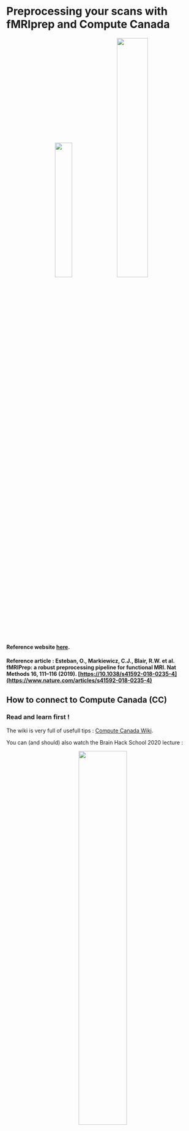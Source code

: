 # Preprocessing your scans with fMRIprep and Compute Canada

<p align="center">
<img src="/Illustration/fmri%20prep.png" width="30%" height="30%"> <img src="/Illustration/ComputeCanada_logo_0.gif" width="40%" height="40%">
</p>


#### Reference website [here](https://fmriprep.readthedocs.io/en/stable/index.html).

#### Reference article : Esteban, O., Markiewicz, C.J., Blair, R.W. et al. fMRIPrep: a robust preprocessing pipeline for functional MRI. Nat Methods 16, 111–116 (2019). [https://10.1038/s41592-018-0235-4](https://www.nature.com/articles/s41592-018-0235-4)

## How to connect to Compute Canada (CC)

### Read and learn first !

The wiki is very full of usefull tips : [Compute Canada Wiki](https://docs.computecanada.ca/wiki/Compute_Canada_Documentation).

You can (and should) also watch the Brain Hack School 2020 lecture : 
<br>
<p align="center">
<a href="https://youtu.be/J9VCHe1ovBg"><img src="https://img.youtube.com/vi/J9VCHe1ovBg/0.jpg" width="50%"></a>
</p>

### Log into compute canada (CC)

Run the command line (we use Beluga by default in the team but you can choose any other one you want)

Command line : 
`ssh username@beluga.computecanada.ca`

Example : 
My username is `icetasy` , so the command line for me is : `ssh icetasy@beluga.computecanada.ca`

You'll need your password then! 



## Prepapre your dataset


### Ask you PI for the directory and the procedure to access lab data on CC

Normaly MRI data will be soon available in BIDS format on CC (thanks to the Brain Hack School)

### If you want to upload your own data :

Make sure to have prepared your destination folder on CC (at project space if possible) , using `mkdir` to create your folder may be easier! 

Example for me : 

`mkdir /home/icetasy/projects/def-amichaud/icetasy/gutbrain`

#### Transfer your data using `scp` 

Don't forget to exit compute canada server and work on your local terminal using scp (secure copy) : 

Command line : 
`scp -r [/local/path/] [user@host]:[/remote/path]`

`-r` is for recurcise and can be omitted when just one file 

In ny case : 

`scp -r /Users/sylvainiceta/Documents/NouveauxScan/BIDS icetasy@beluga.computecanada.ca:/home/icetasy/projects/def-amichaud/icetasy/gutbrain`


## Install fMRIprep using singularity (recommanded)

If you want to run fMRIprep using python please go [here](#fmri_python).
<br>
<br>
<img align="left" src="/Illustration/warning.jpg" width="10%" height="10%"> Don'forget to record your package version using and keep preciously this file! </p>
<br>
<br>
Command line :
`pip freeze > requirements.txt`

And then recovering the version will be as easy as : `pip install -r requirements.txt`

### You need docker on your computer

Please find all information needed on [Docker web site](https://docs.docker.com/get-docker/).

You can (and should) also watch the Brain Hack School 2020 lecture to learn more about docker :
<br>
<p align="center">
<a href="https://www.youtube.com/7BJqzpE76g0"><img src="https://img.youtube.com/vi/7BJqzpE76g0/0.jpg" width="50%"></a>
</p>
<br>

### Refer to fMRI prep [website](https://fmriprep.readthedocs.io/en/stable/installation.html) for singularity installation

<br>
<img img align="left" src="/Illustration/singularity.jpg" width="35%" height="35%"> 
<br>
<br>
“Man is something that shall be overcome. Man is a rope, tied between beast and overman — a rope over an abyss. What is great in man is that he is a bridge and not an end.”
<br>
<br>
<p align="right"> <b>Friedrich Wilhelm Nietzsche, Thus Spoke Zarathustra</b> </p> 
<br>
<br>

### Step 1 _ Don't forget to load singularity on your directory 

`module load singularity`

In the same time you can load fMRIprep dependancies :

`module load freesurfer fsl`

### Step 2 _ Preparing a Singularity image 


#### Solution 1 :Make the singularity image on your computer and copy it on CC


Create the singulqrity image using docker :
	`docker run --privileged -t --rm -v /var/run/docker.sock:/var/run/
	docker.sock -v /Users/sylvainiceta/singularity_fmriprep\image:/output
	singularityware/docker2singularity poldracklab/fmriprep:latest`

Then, transfer on CC your singularity image `*.simg`: 
`scp /Users/sylvainiceta/singularity_fmriprepimage/poldracklab_fmriprep_<version>.simg icetasy@beluga.computecanada.ca:/home/icetasy/projects/def-amichaud/icetasy/gutbrain/fmriprep.simg`

`<version>` is the ended part of the file name.

For example : 
`scp /Users/sylvainiceta/singularity_fmriprepimage/poldracklab_fmriprep_latest-2020-05-28-e4d9c75a94b2.simg icetasy@beluga.computecanada.ca:/home/icetasy/projects/def-amichaud/icetasy/gutbrain/fmriprep.simg`


#### Solution 2 :Make the singularity image on directly on CC. 

<p align="center"><b>Currently not working _ waiting for CC responses </b></p>

*To verify :* For making it directly on CC, you have to use a SBATCH file. CC do not allow you to creat the image from your terminal.

Command line :
`singularity build /my_images/fmriprep-<version>.simg docker://poldracklab/fmriprep:<version>`

In our example : 

`singularity build /my_images/fmriprep-20.1.0.simg docker://poldracklab/fmriprep:20.1.0`

<p align="left"><a href="/GUT BRAIN Project/Sub-Project/PreProcessingMRI/fMRI Prep/SH files/online_singularity.sh"><img src="/Illustration/download.png" width="25" height="25"></a>
SBATCH file example :</p>

	#!/bin/bash
	#SBATCH --time=03:00:00
	#SBATCH --account=def-someuser
	#SBATCH --mail-user=<email_address>
	#SBATCH --mail-type=BEGIN
	#SBATCH --mail-type=END
	#SBATCH --mail-type=FAIL
	#SBATCH --mail-type=REQUEUE
	#SBATCH --mail-type=ALL
	singularity build /my_images/fmriprep-20.1.0.simg docker://poldracklab/fmriprep:20.1.0


Then you'll have to upload your .sh file on CC :
`sbatch singularity.sh` 

For more information on SBATCH file : [Wiki Compute Canada](https://docs.computecanada.ca/wiki/Running_jobs/fr).


## Launch fMRI prep with singularity 

### Never so easy : Don't forget to upload your freesurfer license !

#### You have first to register on [free surfer website](https://surfer.nmr.mgh.harvard.edu/registration.html) and you'll receive your licence by email.

#### Then you have to upload your licence file on compute canada :

Commande line :
`scp /Users/<LOCAL PATH>/freesurfer_licence.txt username@beluga.computecanada.ca:/home/< CC PATH>`

In our example :
`scp /Users/sylvainiceta/Documents/NouveauxScan/BIDS/freesurfer.txt icetasy@beluga.computecanada.ca:/home/icetasy/projects/def-amichaud/icetasy/gutbrain`

### Now you can launch fMRIprep

<img align="left" src="/Illustration/warning.jpg" width="10%" height="10%"> But using a SBATCH file! 
<br>
<br>
<br>
<img align="left" src="/Illustration/warning.jpg" width="10%" height="10%">
 Don't only Copy Paste, bellow syntax is only an generic one, you have to think about the argument to use !!! More information [here](https://fmriprep.readthedocs.io/en/stable/usage.html).
<br>
<br>

SBATCH file example :
	
	#!/bin/bash
	#SBATCH --time=03:00:00
	#SBATCH --account=def-someuser
	#SBATCH --mail-user=<email_address>
	#SBATCH --mail-type=BEGIN
	#SBATCH --mail-type=END
	#SBATCH --mail-type=FAIL
	#SBATCH --mail-type=REQUEUE
	#SBATCH --mail-type=ALL
	cd
	module load freesurfer fsl singularity
	singularity run --cleanenv -B <PATH TO DIRECTORY>/:/data fmriprep.simg /data/BIDS /data/Preprocessing participant --fs-license-file /data/freesurfer_licence.txt --skip_bids_validation

<p align="left"><a href="/GUT BRAIN Project/Sub-Project/PreProcessingMRI/fMRI Prep/SH files/run_fmriprep.sh"><img src="/Illustration/download.png" width="25" height="25"></a>
In our example the SBATCH file will be :</p> 

	#!/bin/bash
	#SBATCH --time=30:00:00
	#SBATCH --account=def-amichaud
	#SBATCH --mail-user=sylvain.iceta.1@ulaval.ca
	#SBATCH --mail-type=BEGIN
	#SBATCH --mail-type=END
	#SBATCH --mail-type=FAIL
	#SBATCH --mail-type=REQUEUE
	#SBATCH --mail-type=ALL
	cd
	module load freesurfer fsl singularity
	singularity run --cleanenv fmriprep.simg /home/icetasy/projects/def-amichaud/icetasy/gutbrain/BIDS /home/icetasy/projects/def-amichaud/icetasy/gutbrain/Preproc participant --fs-license-file /home/icetasy/projects/def-amichaud/icetasy/gutbrain/freesurfer.txt --skip_bids_validation
	

<p align="center" src="/Illustration/singularity.jpg" width="35%" height="35%"> 

IMAGE RUNNING


## <a name="fmri_python"></a>Install fMRIprep using Python

### Step 1 _ Log into compute canada (CC)

Run the command line (we use Beluga by default in the team but you can choose any other one you want)

`ssh username@beluga.computecanada.ca`

My username : icetasy , so the commande line for me is : `ssh icetasy@beluga.computecanada.ca`


### Step 2 _ Create and enter in your virtual environnement

fMRI prep is a python librairy not an software. It'is not available trhough `module load` commande.

For mnore infromation : [Wiki Python](https://docs.computecanada.ca/wiki/Python)

All python available python package or librairy are listed [here](https://docs.computecanada.ca/wiki/Available_Python_wheels).

#### We have to create an virtual environnement for run fMRI prep

`cd`

`module add python/3.7`

`virtualenv ~/MRI` or anyother name you want / can also use `virtualenv --no-download ~/ENV`

`source ~/MRI/bin/activate` can also be localized elserwer regarding in wich directory you made previous command line.

May need to uprgrade pip : `pip install --no-index --upgrade pip`

`--no-index` avoid downloading version outside CC.

N.B. : To deactivate virtual environnement : 
`deactivate `

### Step 3 _ Install fMRI prep (we're running the python version not the docker or singularity one)

Please check first i's not already install. you can also check for all currently available wheels on the [Wiki Python Wheels](https://docs.computecanada.ca/wiki/Available_Python_wheels) or using the command line `avail_wheels`

Before installing fMRI prep,load needed module :
`module load freesurfer`
`module load fsl`

Install fMRI prep :

`pip install fmriprep`

Numerous bugs or missing package mays occurs, be patient and use google (sorry we decided not to use docker for right now _ working on_)

### Step 4 _ Now you can launch fMRIprep *# Not check yet*

IMAGE WARNING But using a SBATCH file! 

IMAGE WARNING Don't only Copy Paste, bellow syntax is only an generic one, you have to think about the argument to use !!! More information [here](https://fmriprep.readthedocs.io/en/stable/usage.html).

	#!/bin/bash
	#SBATCH --time=30:00:00
	#SBATCH --account=def-someuser
	#SBATCH --mail-user=<email_address>
	#SBATCH --mail-type=BEGIN
	#SBATCH --mail-type=END
	#SBATCH --mail-type=FAIL
	#SBATCH --mail-type=REQUEUE
	#SBATCH --mail-type=ALL
	source ~/MRI/bin/activate
	fmriprep /<PATH BIDS DATA>/BIDS /<PATH OUTPUT DATA>/Preproc participant --fs-license-file /<PATH TO LICENCE>/freesurfer_licence.txt --skip_bids_validation

In our example this could be : 

	#!/bin/bash
	#SBATCH --time=30:00:00
	#SBATCH --account=def-amichaud
	#SBATCH --mail-user=<sylvain.iceta.1@ulaval.ca>
	#SBATCH --mail-type=BEGIN
	#SBATCH --mail-type=END
	#SBATCH --mail-type=FAIL
	#SBATCH --mail-type=REQUEUE
	#SBATCH --mail-type=ALL
	source ~/MRI/bin/activate
	fmriprep /home/icetasy/projects/def-amichaud/icetasy/gutbrain/BIDS /home/icetasy/projects/def-amichaud/icetasy/gutbrain/Preproc participant --fs-license-file /home/icetasy/projects/def-amichaud/icetasy/gutbrain/freesurfer.txt --skip_bids_validation
	

IMAGE RUNNING


`fmriprep /home/icetasy/projects/def-amichaud/icetasy/gutbrain/BIDS /home/icetasy/projects/def-amichaud/icetasy/gutbrain/Preproc participant`

06 -01-2020
missing : pip install sentry_sdk bids_validator

+
